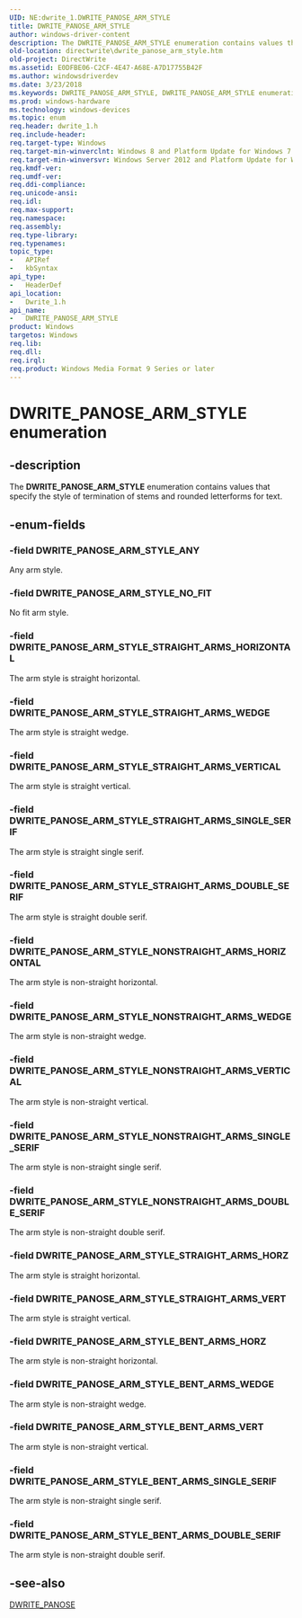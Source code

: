 ```yaml
---
UID: NE:dwrite_1.DWRITE_PANOSE_ARM_STYLE
title: DWRITE_PANOSE_ARM_STYLE
author: windows-driver-content
description: The DWRITE_PANOSE_ARM_STYLE enumeration contains values that specify the style of termination of stems and rounded letterforms for text.
old-location: directwrite\dwrite_panose_arm_style.htm
old-project: DirectWrite
ms.assetid: E0DFBE06-C2CF-4E47-A68E-A7D17755B42F
ms.author: windowsdriverdev
ms.date: 3/23/2018
ms.keywords: DWRITE_PANOSE_ARM_STYLE, DWRITE_PANOSE_ARM_STYLE enumeration [Direct Write], DWRITE_PANOSE_ARM_STYLE_ANY, DWRITE_PANOSE_ARM_STYLE_BENT_ARMS_DOUBLE_SERIF, DWRITE_PANOSE_ARM_STYLE_BENT_ARMS_HORZ, DWRITE_PANOSE_ARM_STYLE_BENT_ARMS_SINGLE_SERIF, DWRITE_PANOSE_ARM_STYLE_BENT_ARMS_VERT, DWRITE_PANOSE_ARM_STYLE_BENT_ARMS_WEDGE, DWRITE_PANOSE_ARM_STYLE_NONSTRAIGHT_ARMS_DOUBLE_SERIF, DWRITE_PANOSE_ARM_STYLE_NONSTRAIGHT_ARMS_HORIZONTAL, DWRITE_PANOSE_ARM_STYLE_NONSTRAIGHT_ARMS_SINGLE_SERIF, DWRITE_PANOSE_ARM_STYLE_NONSTRAIGHT_ARMS_VERTICAL, DWRITE_PANOSE_ARM_STYLE_NONSTRAIGHT_ARMS_WEDGE, DWRITE_PANOSE_ARM_STYLE_NO_FIT, DWRITE_PANOSE_ARM_STYLE_STRAIGHT_ARMS_DOUBLE_SERIF, DWRITE_PANOSE_ARM_STYLE_STRAIGHT_ARMS_HORIZONTAL, DWRITE_PANOSE_ARM_STYLE_STRAIGHT_ARMS_HORZ, DWRITE_PANOSE_ARM_STYLE_STRAIGHT_ARMS_SINGLE_SERIF, DWRITE_PANOSE_ARM_STYLE_STRAIGHT_ARMS_VERT, DWRITE_PANOSE_ARM_STYLE_STRAIGHT_ARMS_VERTICAL, DWRITE_PANOSE_ARM_STYLE_STRAIGHT_ARMS_WEDGE, directwrite.dwrite_panose_arm_style, dwrite_1/DWRITE_PANOSE_ARM_STYLE, dwrite_1/DWRITE_PANOSE_ARM_STYLE_ANY, dwrite_1/DWRITE_PANOSE_ARM_STYLE_BENT_ARMS_DOUBLE_SERIF, dwrite_1/DWRITE_PANOSE_ARM_STYLE_BENT_ARMS_HORZ, dwrite_1/DWRITE_PANOSE_ARM_STYLE_BENT_ARMS_SINGLE_SERIF, dwrite_1/DWRITE_PANOSE_ARM_STYLE_BENT_ARMS_VERT, dwrite_1/DWRITE_PANOSE_ARM_STYLE_BENT_ARMS_WEDGE, dwrite_1/DWRITE_PANOSE_ARM_STYLE_NONSTRAIGHT_ARMS_DOUBLE_SERIF, dwrite_1/DWRITE_PANOSE_ARM_STYLE_NONSTRAIGHT_ARMS_HORIZONTAL, dwrite_1/DWRITE_PANOSE_ARM_STYLE_NONSTRAIGHT_ARMS_SINGLE_SERIF, dwrite_1/DWRITE_PANOSE_ARM_STYLE_NONSTRAIGHT_ARMS_VERTICAL, dwrite_1/DWRITE_PANOSE_ARM_STYLE_NONSTRAIGHT_ARMS_WEDGE, dwrite_1/DWRITE_PANOSE_ARM_STYLE_NO_FIT, dwrite_1/DWRITE_PANOSE_ARM_STYLE_STRAIGHT_ARMS_DOUBLE_SERIF, dwrite_1/DWRITE_PANOSE_ARM_STYLE_STRAIGHT_ARMS_HORIZONTAL, dwrite_1/DWRITE_PANOSE_ARM_STYLE_STRAIGHT_ARMS_HORZ, dwrite_1/DWRITE_PANOSE_ARM_STYLE_STRAIGHT_ARMS_SINGLE_SERIF, dwrite_1/DWRITE_PANOSE_ARM_STYLE_STRAIGHT_ARMS_VERT, dwrite_1/DWRITE_PANOSE_ARM_STYLE_STRAIGHT_ARMS_VERTICAL, dwrite_1/DWRITE_PANOSE_ARM_STYLE_STRAIGHT_ARMS_WEDGE
ms.prod: windows-hardware
ms.technology: windows-devices
ms.topic: enum
req.header: dwrite_1.h
req.include-header: 
req.target-type: Windows
req.target-min-winverclnt: Windows 8 and Platform Update for Windows 7 [desktop apps only]
req.target-min-winversvr: Windows Server 2012 and Platform Update for Windows Server 2008 R2 [desktop apps only]
req.kmdf-ver: 
req.umdf-ver: 
req.ddi-compliance: 
req.unicode-ansi: 
req.idl: 
req.max-support: 
req.namespace: 
req.assembly: 
req.type-library: 
req.typenames: 
topic_type:
-	APIRef
-	kbSyntax
api_type:
-	HeaderDef
api_location:
-	Dwrite_1.h
api_name:
-	DWRITE_PANOSE_ARM_STYLE
product: Windows
targetos: Windows
req.lib: 
req.dll: 
req.irql: 
req.product: Windows Media Format 9 Series or later
---
```


# DWRITE_PANOSE_ARM_STYLE enumeration


## -description


The <b>DWRITE_PANOSE_ARM_STYLE</b> enumeration contains values that specify the style of termination of stems and rounded letterforms for text.


## -enum-fields




### -field DWRITE_PANOSE_ARM_STYLE_ANY

Any arm style.


### -field DWRITE_PANOSE_ARM_STYLE_NO_FIT

No fit arm style.


### -field DWRITE_PANOSE_ARM_STYLE_STRAIGHT_ARMS_HORIZONTAL

The arm style is straight horizontal.


### -field DWRITE_PANOSE_ARM_STYLE_STRAIGHT_ARMS_WEDGE

The arm style is straight wedge.


### -field DWRITE_PANOSE_ARM_STYLE_STRAIGHT_ARMS_VERTICAL

The arm style is straight vertical.


### -field DWRITE_PANOSE_ARM_STYLE_STRAIGHT_ARMS_SINGLE_SERIF

The arm style is straight single serif.


### -field DWRITE_PANOSE_ARM_STYLE_STRAIGHT_ARMS_DOUBLE_SERIF

The arm style is straight double serif.


### -field DWRITE_PANOSE_ARM_STYLE_NONSTRAIGHT_ARMS_HORIZONTAL

The arm style is non-straight horizontal.


### -field DWRITE_PANOSE_ARM_STYLE_NONSTRAIGHT_ARMS_WEDGE

The arm style is non-straight wedge.


### -field DWRITE_PANOSE_ARM_STYLE_NONSTRAIGHT_ARMS_VERTICAL

The arm style is non-straight vertical.


### -field DWRITE_PANOSE_ARM_STYLE_NONSTRAIGHT_ARMS_SINGLE_SERIF

The arm style is non-straight single serif.


### -field DWRITE_PANOSE_ARM_STYLE_NONSTRAIGHT_ARMS_DOUBLE_SERIF

The arm style is non-straight double serif.


### -field DWRITE_PANOSE_ARM_STYLE_STRAIGHT_ARMS_HORZ

The arm style is straight horizontal.


### -field DWRITE_PANOSE_ARM_STYLE_STRAIGHT_ARMS_VERT

The arm style is straight vertical.


### -field DWRITE_PANOSE_ARM_STYLE_BENT_ARMS_HORZ

The arm style is non-straight horizontal.


### -field DWRITE_PANOSE_ARM_STYLE_BENT_ARMS_WEDGE

The arm style is non-straight wedge.


### -field DWRITE_PANOSE_ARM_STYLE_BENT_ARMS_VERT

The arm style is non-straight vertical.


### -field DWRITE_PANOSE_ARM_STYLE_BENT_ARMS_SINGLE_SERIF

The arm style is non-straight single serif.


### -field DWRITE_PANOSE_ARM_STYLE_BENT_ARMS_DOUBLE_SERIF

The arm style is non-straight double serif.


## -see-also




<a href="https://msdn.microsoft.com/B65B4C8E-1CA0-47AC-AA3F-8F2EACC5C11A">DWRITE_PANOSE</a>
 

 

